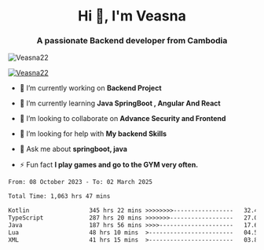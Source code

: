 <h1 align="center">Hi 👋, I'm Veasna</h1>
<h3 align="center">A passionate Backend developer from Cambodia</h3>

<p align="left"> <img src="https://komarev.com/ghpvc/?username=Veasna22&label=Profile%20views&color=0e75b6&style=flat" alt="Veasna22" /> </p>

<p align="left"> <a href="https://github.com/ryo-ma/github-profile-trophy"><img src="https://github-profile-trophy.vercel.app/?username=veasna22&theme=dracula" alt="Veasna22" /></a> </p>

- 🔭 I’m currently working on **Backend Project**

- 🌱 I’m currently learning **Java SpringBoot , Angular And React**

- 👯 I’m looking to collaborate on **Advance Security and Frontend**

- 🤝 I’m looking for help with **My backend Skills**

- 💬 Ask me about **springboot, java**

- ⚡ Fun fact **I play games and go to the GYM very often.**

<!--START_SECTION:waka-->

```txt
From: 08 October 2023 - To: 02 March 2025

Total Time: 1,063 hrs 47 mins

Kotlin                 345 hrs 22 mins >>>>>>>>-----------------   32.47 %
TypeScript             287 hrs 20 mins >>>>>>>------------------   27.01 %
Java                   187 hrs 56 mins >>>>---------------------   17.67 %
Lua                    48 hrs 10 mins  >------------------------   04.53 %
XML                    41 hrs 15 mins  >------------------------   03.88 %
```

<!--END_SECTION:waka-->
